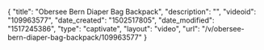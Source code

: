 {
    "title": "Obersee Bern Diaper Bag Backpack",
    "description": "",
    "videoid": "109963577",
    "date_created": "1502517805",
    "date_modified": "1517245386",
    "type": "captivate",
    "layout": "video",
    "url": "\/v\/obersee-bern-diaper-bag-backpack\/109963577"
}